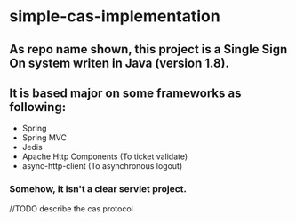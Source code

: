 # simple-cas-implementation

## As repo name shown, this project is a Single Sign On system writen in Java (version 1.8). 

## It is based major on some frameworks as following: 
- Spring
- Spring MVC
- Jedis
- Apache Http Components (To ticket validate)
- async-http-client (To asynchronous logout)

### Somehow, it isn't a clear servlet project. 

//TODO describe the cas protocol
